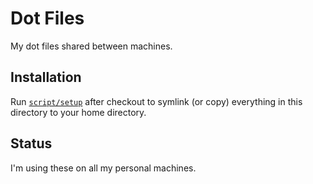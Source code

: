 # Dot Files
My dot files shared between machines.

## Installation
Run [`script/setup`](https://github.com/johnbhall/dotfiles/blob/master/script/setup)
after checkout to symlink (or copy) everything in this directory to your home directory.

## Status
I'm using these on all my personal machines.
